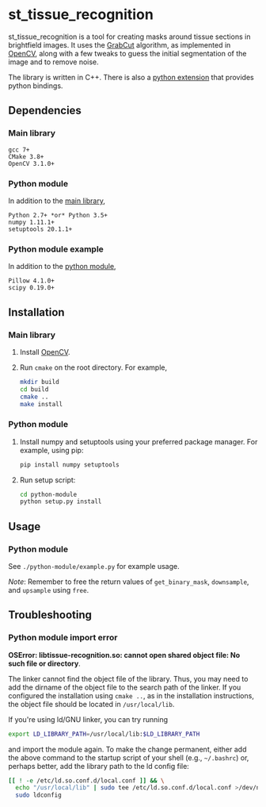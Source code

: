 st_tissue_recognition
=====================
st_tissue_recognition is a tool for creating masks around tissue sections in
brightfield images.
It uses the [GrabCut](https://en.wikipedia.org/wiki/GrabCut) algorithm, as
implemented in [OpenCV](http://opencv.org/), along with a few tweaks to guess
the initial segmentation of the image and to remove noise.

The library is written in C++.
There is also a [python extension](#python-usage) that provides python
bindings.

Dependencies
------------
### <a name="dep-main"></a>Main library
```
gcc 7+
CMake 3.8+
OpenCV 3.1.0+
```

### <a name="dep-python"></a>Python module
In addition to the [main library](#dep-main),
```
Python 2.7+ *or* Python 3.5+
numpy 1.11.1+
setuptools 20.1.1+
```

### Python module example
In addition to the [python module](#dep-python),
```
Pillow 4.1.0+
scipy 0.19.0+
```

Installation
------------
### Main library
1. Install [OpenCV](https://github.com/opencv/opencv).
2. Run `cmake` on the root directory. For example,

    ```sh
    mkdir build
    cd build
    cmake ..
    make install
    ```

### Python module
1. Install numpy and setuptools using your preferred package manager. For
   example, using pip:

    ```sh
    pip install numpy setuptools
    ```
2. Run setup script:

    ```sh
    cd python-module
    python setup.py install
    ```

Usage
-----
### <a name="python-usage"></a>Python module
See ```./python-module/example.py``` for example usage.

*Note*: Remember to free the return values of ```get_binary_mask```,
    ```downsample```, and ```upsample``` using ```free```.

Troubleshooting
---------------
### Python module import error
**OSError: libtissue-recognition.so: cannot open shared object file: No such
file or directory**.

The linker cannot find the object file of the library.
Thus, you may need to add the dirname of the object file to the search path of
the linker.
If you configured the installation using `cmake ..`, as in the installation
instructions, the object file should be located in `/usr/local/lib`.

If you're using ld/GNU linker, you can try running

```sh
export LD_LIBRARY_PATH=/usr/local/lib:$LD_LIBRARY_PATH
```

and import the module again.
To make the change permanent, either add the above command to the startup script
of your shell (e.g., `~/.bashrc`) or, perhaps better, add the library path to
the ld config file:

```sh
[[ ! -e /etc/ld.so.conf.d/local.conf ]] && \
  echo "/usr/local/lib" | sudo tee /etc/ld.so.conf.d/local.conf >/dev/null && \
  sudo ldconfig
```
